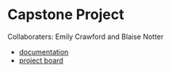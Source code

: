 # Capstone Project
Collaboraters: Emily Crawford and Blaise Notter

- [documentation](https://github.com/ecrawford-0/Capstone/wiki)
- [project board](https://github.com/users/ecrawford-0/projects/1)
